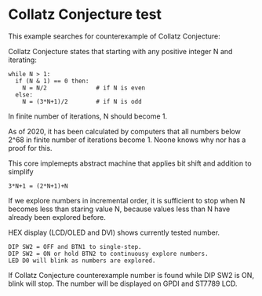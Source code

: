 # Collatz Conjecture test

This example searches for counterexample of Collatz Conjecture:

Collatz Conjecture states that starting with any positive
integer N and iterating:

    while N > 1:
      if (N & 1) == 0 then:
        N = N/2              # if N is even
      else:
        N = (3*N+1)/2        # if N is odd

In finite number of iterations, N should become 1.

As of 2020, it has been calculated by computers that
all numbers below 2^68 in finite number of iterations
become 1. Noone knows why nor has a proof for this.

This core implemepts abstract machine that
applies bit shift and addition to simplify

    3*N+1 = (2*N+1)+N

If we explore numbers in incremental order,
it is sufficient to stop when N becomes less
than staring value N, because values less
than N have already been explored before.

HEX display (LCD/OLED and DVI) shows currently tested number.

    DIP SW2 = OFF and BTN1 to single-step.
    DIP SW2 = ON or hold BTN2 to continuousy explore numbers.
    LED D0 will blink as numbers are explored.

If Collatz Conjecture counterexample number is found while
DIP SW2 is ON, blink will stop.
The number will be displayed on GPDI and ST7789 LCD.
